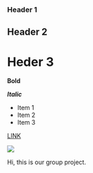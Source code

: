 ### Header 1

## Header 2


# Heder 3 

**Bold**

***Italic***

- Item 1 
- Item 2 
- Item 3 


[LINK](https://www.bing.com/images/search?view=detailV2&ccid=bf%2F9PrsP&id=F1D6DD64DB9746532E92FE70452F8E94DD487489&thid=OIP.bf_9PrsPFz9c0TtDL82y2wHaHa&mediaurl=https%3A%2F%2Fen.opensuse.org%2Fimages%2Fe%2Fe8%2FVscode.png&cdnurl=https%3A%2F%2Fth.bing.com%2Fth%2Fid%2FR.6dfffd3ebb0f173f5cd13b432fcdb2db%3Frik%3DiXRI3ZSOL0Vw%252fg%26pid%3DImgRaw%26r%3D0&exph=1024&expw=1024&q=vscode+image&simid=608013533059160862&FORM=IRPRST&ck=6B91F507B8D1E70EB09AB12F09B7E662&selectedIndex=1&itb=1&cw=1721&ch=859&ajaxhist=0&ajaxserp=0)

![](https://th.bing.com/th/id/R.6dfffd3ebb0f173f5cd13b432fcdb2db?rik=iXRI3ZSOL0Vw%2fg&pid=ImgRaw&r=0)

Hi, this is our group project. 

